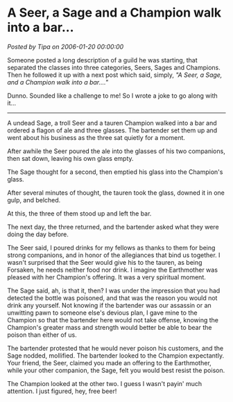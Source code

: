 # A Seer, a Sage and a Champion walk into a bar...

*Posted by Tipa on 2006-01-20 00:00:00*

Someone posted a long description of a guild he was starting, that separated the classes into three categories, Seers, Sages and Champions. Then he followed it up with a next post which said, simply, *"A Seer, a Sage, and a Champion walk into a bar...."*

Dunno. Sounded like a challenge to me! So I wrote a joke to go along with it...

-----

A undead Sage, a troll Seer and a tauren Champion walked into a bar and ordered a flagon of ale and three glasses. The bartender set them up and went about his business as the three sat quietly for a moment.

After awhile the Seer poured the ale into the glasses of his two companions, then sat down, leaving his own glass empty.

The Sage thought for a second, then emptied his glass into the Champion's glass.

After several minutes of thought, the tauren took the glass, downed it in one gulp, and belched.

At this, the three of them stood up and left the bar.

The next day, the three returned, and the bartender asked what they were doing the day before.

The Seer said, I poured drinks for my fellows as thanks to them for being strong companions, and in honor of the allegiances that bind us together. I wasn't surprised that the Seer would give his to the tauren, as being Forsaken, he needs neither food nor drink. I imagine the Earthmother was pleased with her Champion's offering. It was a very spiritual moment.

The Sage said, ah, is that it, then? I was under the impression that you had detected the bottle was poisoned, and that was the reason you would not drink any yourself. Not knowing if the bartender was our assassin or an unwitting pawn to someone else's devious plan, I gave mine to the Champion so that the bartender here would not take offense, knowing the Champion's greater mass and strength would better be able to bear the poison than either of us.

The bartender protested that he would never poison his customers, and the Sage nodded, mollified. The bartender looked to the Champion expectantly. Your friend, the Seer, claimed you made an offering to the Earthmother, while your other companion, the Sage, felt you would best resist the poison.

The Champion looked at the other two. I guess I wasn't payin' much attention. I just figured, hey, free beer!
